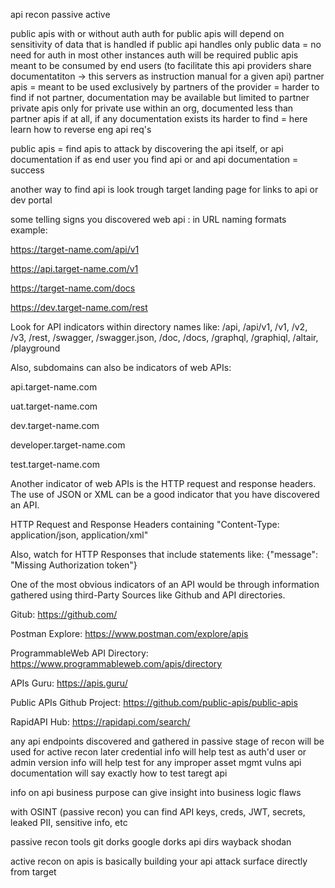 api recon 
passive
active 

public apis with or without auth 
auth for public apis will depend on sensitivity of data that is handled 
if public api handles only public data = no need for auth 
in most other instances auth will be required 
public apis meant to be consumed by end users (to facilitate this api providers share documentatiton -> this servers as instruction manual for a given api)
partner apis = meant to be used exclusively by partners of the provider = harder to find if not partner, documentation may be available but limited to partner 
private apis only for private use within an org, documented less than partner apis if at all, if any documentation exists its harder to find = here learn how to reverse eng api req's 


public apis = find apis to attack by discovering the api itself, or api documentation 
if as end user you find api or and api documentation = success

another way to find api is look trough target landing page for links to api or dev portal 


some telling signs you discovered web api : 
in URL naming formats example: 

https://target-name.com/api/v1 

https://api.target-name.com/v1 

https://target-name.com/docs

https://dev.target-name.com/rest

Look for API indicators within directory names like:
/api, /api/v1, /v1, /v2, /v3, /rest, /swagger, /swagger.json, /doc, /docs, /graphql, /graphiql, /altair, /playground

Also, subdomains can also be indicators of web APIs:

api.target-name.com

uat.target-name.com

dev.target-name.com

developer.target-name.com

test.target-name.com


Another indicator of web APIs is the HTTP request and response headers. The use of JSON or XML can be a good indicator that you have discovered an API. 

HTTP Request and Response Headers containing "Content-Type: application/json, application/xml"

 

Also, watch for HTTP Responses that include statements like:
{"message": "Missing Authorization token"}


One of the most obvious indicators of an API would be through information gathered using third-Party Sources like Github and API directories.

Gitub: https://github.com/ 

Postman Explore: https://www.postman.com/explore/apis

ProgrammableWeb API Directory: https://www.programmableweb.com/apis/directory 

APIs Guru: https://apis.guru/ 

Public APIs Github Project: https://github.com/public-apis/public-apis 

RapidAPI Hub: https://rapidapi.com/search/ 

any api endpoints discovered and gathered in passive stage of recon will be used for active recon later 
credential info will help test as auth'd user or admin 
version info will help test for any improper asset mgmt vulns
api documentation will say exactly how to test taregt api 

info on api business purpose can give insight into business logic flaws 

with OSINT (passive recon) you can find API keys, creds, JWT, secrets, leaked PII, sensitive info, etc 

passive recon tools 
git dorks
google dorks
api dirs
wayback 
shodan 



active recon on apis is basically building your api attack surface directly from target 


